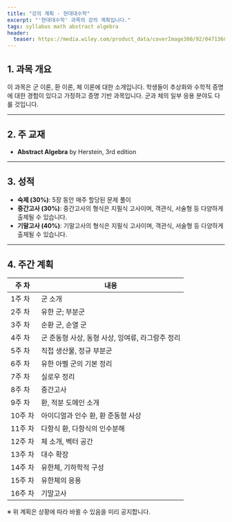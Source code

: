 ```yaml
---
title: "강의 계획 - 현대대수학"
excerpt: "'현대대수학' 과목의 강의 계획입니다."
tags: syllabus math abstract algebra
header:
  teaser: https://media.wiley.com/product_data/coverImage300/92/04713687/0471368792.jpg
---
```


## 1. 과목 개요
이 과목은 군 이론, 환 이론, 체 이론에 대한 소개입니다. 학생들이 추상화와 수학적 증명에 대한 경험이 있다고 가정하고 증명 기반 과목입니다. 군과 체의 일부 응용 분야도 다룰 것입니다.

---

## 2. 주 교재
- **Abstract Algebra** by Herstein, 3rd edition

---

## 3. 성적
- **숙제 (30%)**: 5장 동안 매주 할당된 문제 풀이
- **중간고사 (30%)**: 중간고사의 형식은 지필식 고사이며, 객관식, 서술형 등 다양하게 출제될 수 있습니다.
- **기말고사 (40%)**: 기말고사의 형식은 지필식 고사이며, 객관식, 서술형 등 다양하게 출제될 수 있습니다.

---

## 4. 주간 계획

| 주 차 | 내용 |
|------|------|
| 1주 차 | 군 소개 |
| 2주 차 | 유한 군; 부분군 |
| 3주 차 | 순환 군, 순열 군 |
| 4주 차 | 군 준동형 사상, 동형 사상, 잉여류, 라그랑주 정리 |
| 5주 차 | 직접 생산물, 정규 부분군 |
| 6주 차 | 유한 아벨 군의 기본 정리 |
| 7주 차 | 실로우 정리 |
| 8주 차 | 중간고사 |
| 9주 차 | 환, 적분 도메인 소개 |
| 10주 차 | 아이디얼과 인수 환, 환 준동형 사상 |
| 11주 차 | 다항식 환, 다항식의 인수분해 |
| 12주 차 | 체 소개, 벡터 공간 |
| 13주 차 | 대수 확장 |
| 14주 차 | 유한체, 기하학적 구성 |
| 15주 차 | 유한체의 응용 |
| 16주 차 | 기말고사 |

※ 위 계획은 상황에 따라 바뀔 수 있음을 미리 공지합니다.